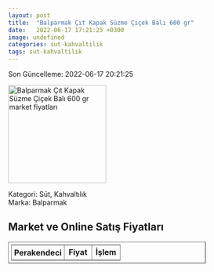 ```yaml
---
layout: post
title:  "Balparmak Çıt Kapak Süzme Çiçek Balı 600 gr"
date:   2022-06-17 17:21:25 +0300
image: undefined
categories: sut-kahvaltilik
tags: sut-kahvaltilik
---
```


Son Güncelleme: 2022-06-17 20:21:25

<img src="undefined" width="200" alt="Balparmak Çıt Kapak Süzme Çiçek Balı 600 gr market fiyatları" />

Kategori: Süt, Kahvaltılık
<br />
Marka: Balparmak

<h2>Market ve Online Satış Fiyatları</h2>

<table border="1" style="padding: 5px;width:80%;">
  <tr>
    <td style="padding: 5px;"><strong>Perakendeci</strong></td>
    <td><strong>Fiyat</strong></td>
    <td><strong>İşlem</strong></td>
  </tr>
  
</table>
